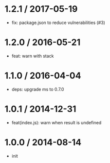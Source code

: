 
1.2.1 / 2017-05-19
==================

* fix: package.json to reduce vulnerabilities (#3)

1.2.0 / 2016-05-21
==================

* feat: warn with stack

1.1.0 / 2016-04-04
==================

* deps: upgrade ms to 0.7.0

1.0.1 / 2014-12-31
==================

* feat(index.js): warn when result is undefined

1.0.0 / 2014-08-14
==================

* init
